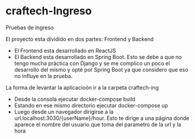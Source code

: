 # craftech-Ingreso
Pruebas de ingreso

El proyecto esta dividido en dos partes: Frontend y Backend
 - El Frontend esta desarrollado en ReactJS
 - El Backend esta desarrollado en Spring Boot. Esto se debe a que no tengo mucha práctica con Django y se me complico un poco el desarrollo del mismo y opté por Spring Boot ya que considero que eso no influye en la prueba.
   
La forma de levantar la aplicacioón ir a la carpeta craftech-ing
 - Desde la consola ejecutar docker-compose build
 - Estando en ese mismo directorio ejecutar docker-compose up
 - Luego desde un navegador dirigirse a la url:localhost:3030/{userName}/hour. Esto te dirige a una página donde aparece el nombre del usuario que toma del parametro de la url y la hora 
